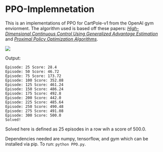 # PPO-Implemnetation
This is an implementations of PPO for CartPole-v1 from the OpenAI gym enviorment. The algorithm used is based off these papers: [*High-Dimensional Continuous Control Using Generalized Advantage Estimation*](https://arxiv.org/abs/1506.02438) and [*Proximal Policy Optimization Algorithms*](https://arxiv.org/abs/1707.06347).


<img src=https://i.imgur.com/GNyy35o.gif/>

Output:
```
Episode: 25 Score: 28.4
Episode: 50 Score: 46.72
Episode: 75 Score: 173.72
Episode: 100 Score: 352.88
Episode: 125 Score: 461.24
Episode: 150 Score: 486.24
Episode: 175 Score: 492.8
Episode: 200 Score: 442.0
Episode: 225 Score: 485.64
Episode: 250 Score: 490.48
Episode: 275 Score: 491.08
Episode: 300 Score: 500.0
Solved!
```

Solved here is defined as 25 episodes in a row wih a score of 500.0.

Dependencies needed are numpy, tensorflow, and gym which can be installed via pip. To run: `python PPO.py`.
